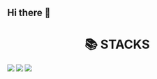 ## Hi there 👋

<!--
**JJH090501/JJH090501** is a ✨ _special_ ✨ repository because its `README.md` (this file) appears on your GitHub profile.

Here are some ideas to get you started:

- 🔭 I’m currently working on ...
- 🌱 I’m currently learning ...
- 👯 I’m looking to collaborate on ...
- 🤔 I’m looking for help with ...
- 💬 Ask me about ...
- 📫 How to reach me: ...
- 😄 Pronouns: ...
- ⚡ Fun fact: ...
-->
<div align=center><h1>📚 STACKS</h1></div>
<img src="https://img.shields.io/badge/Lua-2C2D72?style=flat-square&logo=Lua&logoColor=white"/> <img src="https://img.shields.io/badge/Unity-000000?style=flat-square&logo=Unity&logoColor=white"/>
<img src="https://img.shields.io/badge/python-3776AB?style=for-the-badge&logo=python&logoColor=white">
